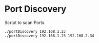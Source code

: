 # Port Discovery

Script to scan Ports

```
./portDiscovery 192.168.1.23
./portDiscovery 192.168.1.23 192.168.2.34
```
